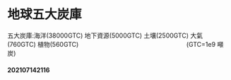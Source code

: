 # 地球五大炭庫

五大炭庫:海洋(38000GTC) 
地下資源(5000GTC)
土壤(2500GTC)
大氣(760GTC)
植物(560GTC) 
                                                            (GTC=1e9 噸炭)
															
#### 202107142116
              


    